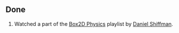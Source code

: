 ## Done
1. Watched a part of the [Box2D Physics](https://www.youtube.com/watch?v=MsRROjQJxuo&list=PLRqwX-V7Uu6Zy4FyZtCHsZc_K0BrXzxfE) playlist by [Daniel Shiffman](https://twitter.com/shiffman).